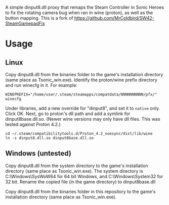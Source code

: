 A simple dinput8.dll proxy that remaps the Steam Controller in Sonic Heroes to fix the rotating camera bug when ran in wine (proton), as well as the button mapping.
This is a fork of https://github.com/MrColdbird/SW42-SteamGamepadFix

# Usage

## Linux

Copy dinput8.dll from the binaries folder to the game's installation directory (same place as Tsonic_win.exe).
Identify the proton/wine prefix directory and run winecfg in it. For example:

```
WINEPREFIX="/home/user/.steam/steamapps/compatdata/NNNNNNNNNN/pfx/" winecfg
```

Under libraries, add a new override for "dinput8", and set it to `native` only. Click OK.
Next, go to proton's dll path and add a symlink for dinput8base.dll.so. (Newer wine versions may only have dll files. This was tested against Proton 4.2.)

```
cd ~/.steam/compatibilitytools.d/Proton_4.2_noesync/dist/lib/wine
ln -s dinput8.dll.so dinput8base.dll.so
```

## Windows (untested)

Copy dinput8.dll from the system directory to the game's installation directory (same place as Tsonic_win.exe).
The system directory is C:\Windows\SysWoW64 for 64 bit Windows, and C:\Windows\System32 for 32 bit.
Rename the copied file (in the game directory) to dinput8base.dll

Copy dinput8.dll from the binaries folder in this repository to the game's installation directory (same place as Tsonic_win.exe).
